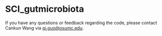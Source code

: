 # SCI_gutmicrobiota

If you have any questions or feedback regarding the code, please contact Cankun Wang via qi.guo@osumc.edu.
